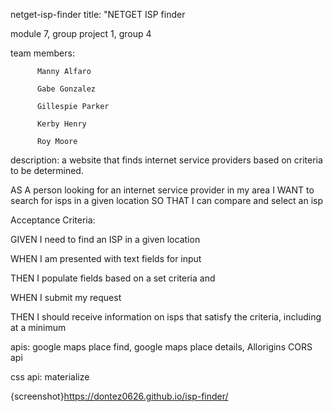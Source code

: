 netget-isp-finder
title: "NETGET ISP finder

module 7, group project 1, group 4

team members:

          Manny Alfaro

          Gabe Gonzalez

          Gillespie Parker

          Kerby Henry

          Roy Moore
description: a website that finds internet service providers based on criteria to be determined.

AS A person looking for an internet service provider in my area I WANT to search for isps in a given location SO THAT I can compare and select an isp

Acceptance Criteria:

GIVEN I need to find an ISP in a given location

WHEN I am presented with text fields for input

THEN I populate fields based on a set criteria and

WHEN I submit my request

THEN I should receive information on isps that satisfy the criteria, including at a minimum

apis: google maps place find, google maps place details, Allorigins CORS api

css api: materialize

{screenshot}https://dontez0626.github.io/isp-finder/
